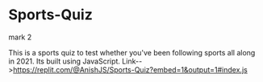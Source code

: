 # Sports-Quiz
mark 2

This is a sports quiz to test whether you've been following sports all along in 2021. Its built using JavaScript.
Link-->https://replit.com/@AnishJS/Sports-Quiz?embed=1&output=1#index.js

